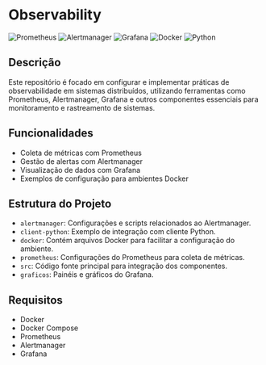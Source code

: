 # Observability

![Prometheus](https://img.shields.io/badge/Prometheus-Data%20Collection-blue?style=flat-square&logo=prometheus)
![Alertmanager](https://img.shields.io/badge/Alertmanager-Alert%20Management-orange?style=flat-square&logo=alertmanager)
![Grafana](https://img.shields.io/badge/Grafana-Visualization%20Platform-green?style=flat-square&logo=grafana)
![Docker](https://img.shields.io/badge/Docker-Containerization-2496ed?style=flat-square&logo=docker)
![Python](https://img.shields.io/badge/Python-Scripting-yellow?style=flat-square&logo=python)

## Descrição
Este repositório é focado em configurar e implementar práticas de observabilidade em sistemas distribuídos, utilizando ferramentas como Prometheus, Alertmanager, Grafana e outros componentes essenciais para monitoramento e rastreamento de sistemas.

## Funcionalidades
- Coleta de métricas com Prometheus
- Gestão de alertas com Alertmanager
- Visualização de dados com Grafana
- Exemplos de configuração para ambientes Docker

## Estrutura do Projeto
- `alertmanager`: Configurações e scripts relacionados ao Alertmanager.
- `client-python`: Exemplo de integração com cliente Python.
- `docker`: Contém arquivos Docker para facilitar a configuração do ambiente.
- `prometheus`: Configurações do Prometheus para coleta de métricas.
- `src`: Código fonte principal para integração dos componentes.
- `graficos`: Painéis e gráficos do Grafana.

## Requisitos
- Docker
- Docker Compose
- Prometheus
- Alertmanager
- Grafana

